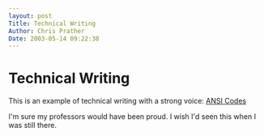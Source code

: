 ```yaml
---
layout: post
Title: Technical Writing  
Author: Chris Prather
Date: 2003-05-14 09:22:38
---
```


# Technical Writing
This is an example of technical writing with a strong voice: <a title="ANSI Codes" href="http://www.evobsyniva.com/orange/ansi_codes.html">ANSI Codes</a> 

I'm sure my professors would have been proud. I wish I'd seen this when I was still there.


